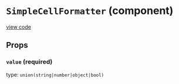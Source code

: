 `SimpleCellFormatter` (component)
=================================
[view code](../src/addons/formatters/SimpleCellFormatter.js)


Props
-----

### `value` (required)

type: `union(string|number|object|bool)`

